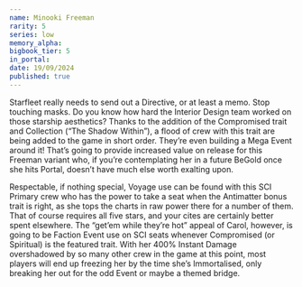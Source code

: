 ```yaml
---
name: Minooki Freeman
rarity: 5
series: low
memory_alpha:
bigbook_tier: 5
in_portal:
date: 19/09/2024
published: true
---
```


Starfleet really needs to send out a Directive, or at least a memo. Stop touching masks. Do you know how hard the Interior Design team worked on those starship aesthetics?
Thanks to the addition of the Compromised trait and Collection (“The Shadow Within”), a flood of crew with this trait are being added to the game in short order. They’re even building a Mega Event around it! That’s going to provide increased value on release for this Freeman variant who, if you’re contemplating her in a future BeGold once she hits Portal, doesn’t have much else worth exalting upon.

Respectable, if nothing special, Voyage use can be found with this SCI Primary crew who has the power to take a seat when the Antimatter bonus trait is right, as she tops the charts in raw power there for a number of them. That of course requires all five stars, and your cites are certainly better spent elsewhere. The “get’em while they’re hot” appeal of Carol, however, is going to be Faction Event use on SCI seats whenever Compromised (or Spiritual) is the featured trait. With her 400% Instant Damage overshadowed by so many other crew in the game at this point, most players will end up freezing her by the time she’s Immortalised, only breaking her out for the odd Event or maybe a themed bridge.

